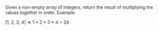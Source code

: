 Given a non-empty array of integers, return the result of multiplying the values together in order. Example:

[1, 2, 3, 4] => 1 * 2 * 3 * 4 = 24
